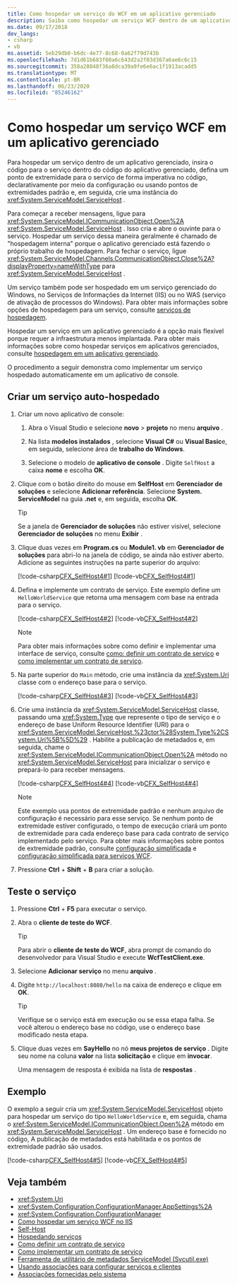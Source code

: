 ```yaml
---
title: Como hospedar um serviço do WCF em um aplicativo gerenciado
description: Saiba como hospedar um serviço WCF dentro de um aplicativo gerenciado criando um serviço auto-hospedado e testando-o.
ms.date: 09/17/2018
dev_langs:
- csharp
- vb
ms.assetid: 5eb29db0-b6dc-4e77-8c68-0a62f79d743b
ms.openlocfilehash: 7d1d61b683f60a6c643d2a2f03d367a6ae6c6c15
ms.sourcegitcommit: 358a28048f36a8dca39a9fe6e6ac1f1913acadd5
ms.translationtype: MT
ms.contentlocale: pt-BR
ms.lasthandoff: 06/23/2020
ms.locfileid: "85246162"
---
```

# <a name="how-to-host-a-wcf-service-in-a-managed-app"></a>Como hospedar um serviço WCF em um aplicativo gerenciado

Para hospedar um serviço dentro de um aplicativo gerenciado, insira o código para o serviço dentro do código do aplicativo gerenciado, defina um ponto de extremidade para o serviço de forma imperativa no código, declarativamente por meio da configuração ou usando pontos de extremidades padrão e, em seguida, crie uma instância do <xref:System.ServiceModel.ServiceHost> .

Para começar a receber mensagens, ligue para <xref:System.ServiceModel.ICommunicationObject.Open%2A> <xref:System.ServiceModel.ServiceHost> . Isso cria e abre o ouvinte para o serviço. Hospedar um serviço dessa maneira geralmente é chamado de "hospedagem interna" porque o aplicativo gerenciado está fazendo o próprio trabalho de hospedagem. Para fechar o serviço, ligue <xref:System.ServiceModel.Channels.CommunicationObject.Close%2A?displayProperty=nameWithType> para <xref:System.ServiceModel.ServiceHost> .

Um serviço também pode ser hospedado em um serviço gerenciado do Windows, no Serviços de Informações da Internet (IIS) ou no WAS (serviço de ativação de processos do Windows). Para obter mais informações sobre opções de hospedagem para um serviço, consulte [serviços de hospedagem](hosting-services.md).

Hospedar um serviço em um aplicativo gerenciado é a opção mais flexível porque requer a infraestrutura menos implantada. Para obter mais informações sobre como hospedar serviços em aplicativos gerenciados, consulte [hospedagem em um aplicativo gerenciado](./feature-details/hosting-in-a-managed-application.md).

O procedimento a seguir demonstra como implementar um serviço hospedado automaticamente em um aplicativo de console.

## <a name="create-a-self-hosted-service"></a>Criar um serviço auto-hospedado

1. Criar um novo aplicativo de console:

   1. Abra o Visual Studio e selecione **novo**  >  **projeto** no menu **arquivo** .

   2. Na lista **modelos instalados** , selecione **Visual C#** ou **Visual Basic**e, em seguida, selecione área de **trabalho do Windows**.

   3. Selecione o modelo de **aplicativo de console** . Digite `SelfHost` a caixa **nome** e escolha **OK**.

2. Clique com o botão direito do mouse em **SelfHost** em **Gerenciador de soluções** e selecione **Adicionar referência**. Selecione **System. ServiceModel** na guia **.net** e, em seguida, escolha **OK**.

    > [!TIP]
    > Se a janela de **Gerenciador de soluções** não estiver visível, selecione **Gerenciador de soluções** no menu **Exibir** .

3. Clique duas vezes em **Program.cs** ou **Module1. vb** em **Gerenciador de soluções** para abri-lo na janela de código, se ainda não estiver aberto. Adicione as seguintes instruções na parte superior do arquivo:

     [!code-csharp[CFX_SelfHost4#1](../../../samples/snippets/csharp/VS_Snippets_CFX/cfx_selfhost4/cs/program.cs#1)]
     [!code-vb[CFX_SelfHost4#1](../../../samples/snippets/visualbasic/VS_Snippets_CFX/cfx_selfhost4/vb/module1.vb#1)]

4. Defina e implemente um contrato de serviço. Este exemplo define um `HelloWorldService` que retorna uma mensagem com base na entrada para o serviço.

     [!code-csharp[CFX_SelfHost4#2](../../../samples/snippets/csharp/VS_Snippets_CFX/cfx_selfhost4/cs/program.cs#2)]
     [!code-vb[CFX_SelfHost4#2](../../../samples/snippets/visualbasic/VS_Snippets_CFX/cfx_selfhost4/vb/module1.vb#2)]

    > [!NOTE]
    > Para obter mais informações sobre como definir e implementar uma interface de serviço, consulte [como: definir um contrato de serviço](how-to-define-a-wcf-service-contract.md) e [como implementar um contrato de serviço](how-to-implement-a-wcf-contract.md).

5. Na parte superior do `Main` método, crie uma instância da <xref:System.Uri> classe com o endereço base para o serviço.

     [!code-csharp[CFX_SelfHost4#3](../../../samples/snippets/csharp/VS_Snippets_CFX/cfx_selfhost4/cs/program.cs#3)]
     [!code-vb[CFX_SelfHost4#3](../../../samples/snippets/visualbasic/VS_Snippets_CFX/cfx_selfhost4/vb/module1.vb#3)]

6. Crie uma instância da <xref:System.ServiceModel.ServiceHost> classe, passando uma <xref:System.Type> que represente o tipo de serviço e o endereço de base Uniform Resource Identifier (URI) para o <xref:System.ServiceModel.ServiceHost.%23ctor%28System.Type%2CSystem.Uri%5B%5D%29> . Habilite a publicação de metadados e, em seguida, chame o <xref:System.ServiceModel.ICommunicationObject.Open%2A> método no <xref:System.ServiceModel.ServiceHost> para inicializar o serviço e prepará-lo para receber mensagens.

     [!code-csharp[CFX_SelfHost4#4](../../../samples/snippets/csharp/VS_Snippets_CFX/cfx_selfhost4/cs/program.cs#4)]
     [!code-vb[CFX_SelfHost4#4](../../../samples/snippets/visualbasic/VS_Snippets_CFX/cfx_selfhost4/vb/module1.vb#4)]

    > [!NOTE]
    > Este exemplo usa pontos de extremidade padrão e nenhum arquivo de configuração é necessário para esse serviço. Se nenhum ponto de extremidade estiver configurado, o tempo de execução criará um ponto de extremidade para cada endereço base para cada contrato de serviço implementado pelo serviço. Para obter mais informações sobre pontos de extremidade padrão, consulte [configuração simplificada](simplified-configuration.md) e [configuração simplificada para serviços WCF](./samples/simplified-configuration-for-wcf-services.md).

7. Pressione **Ctrl** + **Shift** + **B** para criar a solução.

## <a name="test-the-service"></a>Teste o serviço

1. Pressione **Ctrl** + **F5** para executar o serviço.

2. Abra o **cliente de teste do WCF**.

    > [!TIP]
    > Para abrir o **cliente de teste do WCF**, abra prompt de comando do desenvolvedor para Visual Studio e execute **WcfTestClient.exe**.

3. Selecione **Adicionar serviço** no menu **arquivo** .

4. Digite `http://localhost:8080/hello` na caixa de endereço e clique em **OK**.

    > [!TIP]
    > Verifique se o serviço está em execução ou se essa etapa falha. Se você alterou o endereço base no código, use o endereço base modificado nesta etapa.

5. Clique duas vezes em **SayHello** no nó **meus projetos de serviço** . Digite seu nome na coluna **valor** na lista **solicitação** e clique em **invocar**.

   Uma mensagem de resposta é exibida na lista de **respostas** .

## <a name="example"></a>Exemplo

O exemplo a seguir cria um <xref:System.ServiceModel.ServiceHost> objeto para hospedar um serviço do tipo `HelloWorldService` e, em seguida, chama o <xref:System.ServiceModel.ICommunicationObject.Open%2A> método em <xref:System.ServiceModel.ServiceHost> . Um endereço base é fornecido no código, A publicação de metadados está habilitada e os pontos de extremidade padrão são usados.

[!code-csharp[CFX_SelfHost4#5](../../../samples/snippets/csharp/VS_Snippets_CFX/cfx_selfhost4/cs/program.cs#5)]
[!code-vb[CFX_SelfHost4#5](../../../samples/snippets/visualbasic/VS_Snippets_CFX/cfx_selfhost4/vb/module1.vb#5)]

## <a name="see-also"></a>Veja também

- <xref:System.Uri>
- <xref:System.Configuration.ConfigurationManager.AppSettings%2A>
- <xref:System.Configuration.ConfigurationManager>
- [Como hospedar um serviço WCF no IIS](./feature-details/how-to-host-a-wcf-service-in-iis.md)
- [Self-Host](./samples/self-host.md)
- [Hospedando serviços](hosting-services.md)
- [Como definir um contrato de serviço](how-to-define-a-wcf-service-contract.md)
- [Como implementar um contrato de serviço](how-to-implement-a-wcf-contract.md)
- [Ferramenta de utilitário de metadados ServiceModel (Svcutil.exe)](servicemodel-metadata-utility-tool-svcutil-exe.md)
- [Usando associações para configurar serviços e clientes](using-bindings-to-configure-services-and-clients.md)
- [Associações fornecidas pelo sistema](system-provided-bindings.md)
